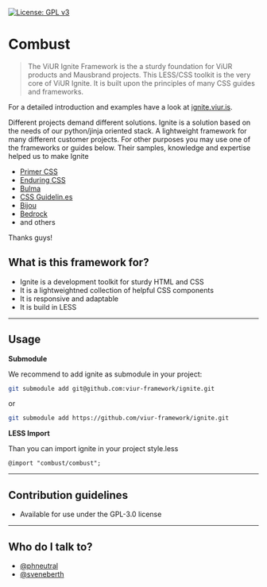 [![License: GPL v3](https://img.shields.io/badge/License-GPL%20v3-blue.svg)](https://raw.githubusercontent.com/viur-ignite/ignite/master/LICENSE)

# Combust
>The ViUR Ignite Framework is the a sturdy foundation for ViUR products and Mausbrand projects.
This LESS/CSS toolkit is the very core of ViUR Ignite. It is built upon the principles of many CSS guides and frameworks.

For a detailed introduction and examples have a look at [ignite.viur.is](https://ignite.viur.is).

Different projects demand different solutions.
Ignite is a solution based on the needs of our python/jinja oriented stack.
A lightweight framework for many different customer projects.
For other purposes you may use one of the frameworks or guides below.
Their samples, knowledge and expertise helped us to make Ignite

* [Primer CSS](http://primercss.io)
* [Enduring CSS](https://benfrain.com/enduring-css-writing-style-sheets-rapidly-changing-long-lived-projects/)
* [Bulma](http://bulma.io)
* [CSS Guidelin.es](http://cssguidelin.es)
* [Bijou](http://andhart.github.io/bijou)
* [Bedrock](https://github.com/jscarmona/bedrock)
* and others

Thanks guys!

## What is this framework for?
* Ignite is a development toolkit for sturdy HTML and CSS
* It is a lightweightned collection of helpful CSS components
* It is responsive and adaptable
* It is build in LESS

---

## Usage

**Submodule**

We recommend to add ignite as submodule in your project:
```bash
git submodule add git@github.com:viur-framework/ignite.git
```
or
```bash
git submodule add https://github.com/viur-framework/ignite.git
```

**LESS Import**

Than you can import ignite in your project style.less
```less
@import "combust/combust";
```

---

## Contribution guidelines
* Available for use under the GPL-3.0 license

---

## Who do I talk to?
* [@phneutral](https://github.com/phneutral)
* [@sveneberth](https://github.com/sveneberth)
